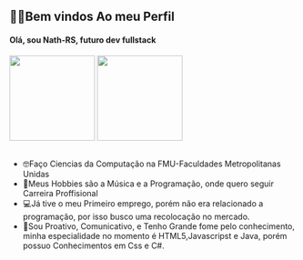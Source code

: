 ## 🧏‍♂️Bem vindos Ao meu Perfil
#### Olá, sou Nath-RS, futuro dev fullstack 

<div>
<img height="150em" src="https://github-readme-stats.vercel.app/api?username=Nath-RS&show_icons=true&theme=vue&include_all_commits=true&count_private=true"/>
<img height="150em" src="https://github-readme-stats.vercel.app/api/top-langs/?username=Nath-RS&layout=compact&langs_count=7&theme=vue"/>
</div>

##

- 🤓Faço Ciencias da Computação na FMU-Faculdades Metropolitanas Unidas
- 🤩Meus Hobbies são a Música e a Programação, onde quero seguir Carreira Proffisional
- 💻Já tive o meu Primeiro emprego, porém não era relacionado a programação, por isso busco uma recolocação no mercado.
- 💨Sou Proativo, Comunicativo, e Tenho Grande fome pelo conhecimento, minha especialidade no momento é HTML5,Javascripst e Java, porém possuo Conhecimentos em Css e C#.
##

